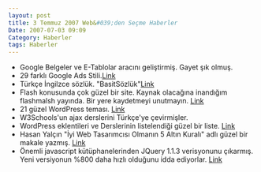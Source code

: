 ```yaml
---
layout: post
title: 3 Temmuz 2007 Web&#039;den Seçme Haberler
Date: 2007-07-03 09:09
Category: Haberler
tags: Haberler
---
```


-   Google Belgeler ve E-Tablolar aracını geliştirmiş. Gayet şık
    olmuş.
-   29 farklı Google Ads Stili.[Link][1]
-   Türkçe İngilzce sözlük. "BasitSözlük"[Link][2]
-   Flash konusunda çok güzel bir site. Kaynak olacağına inandığım
    flashmalsh yayında. Bir yere kaydetmeyi unutmayın. [Link][3]
-   21 güzel WordPress teması. [Link][4]
-   W3Schools'un ajax derslerini Türkçe'ye çevirmişler. 
-   WordPress eklentileri ve Derslerinin listelendiği güzel bir liste.
    [Link][6]
-   Hasan Yalçın "İyi Web Tasarımcısı Olmanın 5 Altın Kuralı" adlı güzel
    bir makale yazmış. [Link][7]
-   Önemli javascript kütüphanelerinden JQuery 1.1.3 verisyonunu
    çıkarmış. Yeni versiyonun %800 daha hızlı olduğunu idda ediyorlar.
    [Link][8]


  [1]: http://web2magazine.blogspot.com/2007/06/29-different-google-ads-style.html
    "Link"
  [2]: http://www.basitsozluk.com/ "Link"
  [3]: http://www.flash-mlash.blogspot.com/ "Link"
  [4]: http://www.smashingmagazine.com/2007/06/26/21-fresh-usable-and-elegant-wordpress-themes/
    "Link"
  [6]: http://www.smashingmagazine.com/2007/06/29/wordpress-plugins-tutorials-your-pick/
    "Link"
  [7]: http://www.hasanyalcin.com/?p=299 "Link"
  [8]: http://jquery.com/blog/2007/07/01/jquery-113-800-faster-still-20kb/
